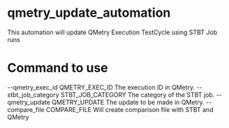 # qmetry_update_automation
 This automation will update QMetry Execution TestCycle using STBT Job runs

# Command to use
  --qmetry_exec_id QMETRY_EXEC_ID
                        The execution ID in QMetry.
  --stbt_job_category STBT_JOB_CATEGORY
                        The category of the STBT job.
  --qmetry_update QMETRY_UPDATE
                        The update to be made in QMetry.
  --compare_file COMPARE_FILE
                        Will create comparison file with STBT and QMetry

